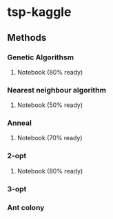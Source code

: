 # tsp-kaggle

## Methods

### Genetic Algorithsm
1. Notebook (80% ready)

### Nearest neighbour algorithm
1. Notebook (50% ready)

### Anneal
1. Notebook (70% ready)

### 2-opt
1. Notebook (80% ready)


### 3-opt


### Ant colony
